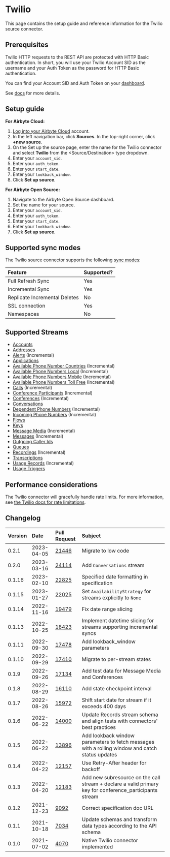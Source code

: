 # Twilio

This page contains the setup guide and reference information for the Twilio source connector.

## Prerequisites

Twilio HTTP requests to the REST API are protected with HTTP Basic authentication. In short, you will use your Twilio Account SID as the username and your Auth Token as the password for HTTP Basic authentication.

You can find your Account SID and Auth Token on your [dashboard](https://www.twilio.com/user/account).

See [docs](https://www.twilio.com/docs/iam/api) for more details.

## Setup guide

<!-- env:cloud -->
**For Airbyte Cloud:**

1. [Log into your Airbyte Cloud](https://cloud.airbyte.com/workspaces) account.
2. In the left navigation bar, click **Sources**. In the top-right corner, click **+new source**.
3. On the Set up the source page, enter the name for the Twilio connector and select **Twilio** from the <Source/Destination> type dropdown.
4. Enter your `account_sid`.
5. Enter your `auth_token`.
6. Enter your `start_date`.
7. Enter your `lookback_window`.
8. Click **Set up source**.
<!-- /env:cloud -->

<!-- env:oss -->
**For Airbyte Open Source:**

1. Navigate to the Airbyte Open Source dashboard.
2. Set the name for your source.
3. Enter your `account_sid`.
4. Enter your `auth_token`.
5. Enter your `start_date`.
6. Enter your `lookback_window`.
7. Click **Set up source**.
<!-- /env:oss -->

## Supported sync modes

The Twilio source connector supports the following [sync modes](https://docs.airbyte.com/cloud/core-concepts#connection-sync-modes):

| Feature                       | Supported? |
| :---------------------------- | :--------- |
| Full Refresh Sync             | Yes        |
| Incremental Sync              | Yes        |
| Replicate Incremental Deletes | No         |
| SSL connection                | Yes        |
| Namespaces                    | No         |

## Supported Streams

* [Accounts](https://www.twilio.com/docs/usage/api/account#read-multiple-account-resources)
* [Addresses](https://www.twilio.com/docs/usage/api/address#read-multiple-address-resources)
* [Alerts](https://www.twilio.com/docs/usage/monitor-alert#read-multiple-alert-resources) \(Incremental\)
* [Applications](https://www.twilio.com/docs/usage/api/applications#read-multiple-application-resources)
* [Available Phone Number Countries](https://www.twilio.com/docs/phone-numbers/api/availablephonenumber-resource#read-a-list-of-countries) \(Incremental\)
* [Available Phone Numbers Local](https://www.twilio.com/docs/phone-numbers/api/availablephonenumberlocal-resource#read-multiple-availablephonenumberlocal-resources) \(Incremental\)
* [Available Phone Numbers Mobile](https://www.twilio.com/docs/phone-numbers/api/availablephonenumber-mobile-resource#read-multiple-availablephonenumbermobile-resources) \(Incremental\)
* [Available Phone Numbers Toll Free](https://www.twilio.com/docs/phone-numbers/api/availablephonenumber-tollfree-resource#read-multiple-availablephonenumbertollfree-resources) \(Incremental\)
* [Calls](https://www.twilio.com/docs/voice/api/call-resource#create-a-call-resource) \(Incremental\)
* [Conference Participants](https://www.twilio.com/docs/voice/api/conference-participant-resource#read-multiple-participant-resources) \(Incremental\)
* [Conferences](https://www.twilio.com/docs/voice/api/conference-resource#read-multiple-conference-resources) \(Incremental\)
* [Conversations](https://www.twilio.com/docs/conversations/api/conversation-resource#read-multiple-conversation-resources) 
* [Dependent Phone Numbers](https://www.twilio.com/docs/usage/api/address?code-sample=code-list-dependent-pns-subresources&code-language=curl&code-sdk-version=json#instance-subresources) \(Incremental\)
* [Incoming Phone Numbers](https://www.twilio.com/docs/phone-numbers/api/incomingphonenumber-resource#read-multiple-incomingphonenumber-resources) \(Incremental\)
* [Flows](https://www.twilio.com/docs/studio/rest-api/flow#read-a-list-of-flows)
* [Keys](https://www.twilio.com/docs/usage/api/keys#read-a-key-resource)
* [Message Media](https://www.twilio.com/docs/sms/api/media-resource#read-multiple-media-resources) \(Incremental\)
* [Messages](https://www.twilio.com/docs/sms/api/message-resource#read-multiple-message-resources) \(Incremental\)
* [Outgoing Caller Ids](https://www.twilio.com/docs/voice/api/outgoing-caller-ids#outgoingcallerids-list-resource)
* [Queues](https://www.twilio.com/docs/voice/api/queue-resource#read-multiple-queue-resources)
* [Recordings](https://www.twilio.com/docs/voice/api/recording#read-multiple-recording-resources) \(Incremental\)
* [Transcriptions](https://www.twilio.com/docs/voice/api/recording-transcription?code-sample=code-read-list-all-transcriptions&code-language=curl&code-sdk-version=json#read-multiple-transcription-resources)
* [Usage Records](https://www.twilio.com/docs/usage/api/usage-record#read-multiple-usagerecord-resources) \(Incremental\)
* [Usage Triggers](https://www.twilio.com/docs/usage/api/usage-trigger#read-multiple-usagetrigger-resources)

## Performance considerations

The Twilio connector will gracefully handle rate limits.
For more information, see [the Twilio docs for rate limitations](https://support.twilio.com/hc/en-us/articles/360044308153-Twilio-API-response-Error-429-Too-Many-Requests-).

## Changelog

| Version | Date       | Pull Request                                             | Subject                                                                                                 |
|:--------|:-----------|:---------------------------------------------------------|:--------------------------------------------------------------------------------------------------------|
| 0.2.1   | 2023-04-05 | [21446](https://github.com/airbytehq/airbyte/pull/21446) | Migrate to low code                                                                                     |
| 0.2.0   | 2023-03-16 | [24114](https://github.com/airbytehq/airbyte/pull/24114) | Add `Conversations` stream                                                                              |
| 0.1.16  | 2023-02-10 | [22825](https://github.com/airbytehq/airbyte/pull/22825) | Specified date formatting in specification                                                              |
| 0.1.15  | 2023-01-27 | [22025](https://github.com/airbytehq/airbyte/pull/22025) | Set `AvailabilityStrategy` for streams explicitly to `None`                                             |
| 0.1.14  | 2022-11-16 | [19479](https://github.com/airbytehq/airbyte/pull/19479) | Fix date range slicing                                                                                  |
| 0.1.13  | 2022-10-25 | [18423](https://github.com/airbytehq/airbyte/pull/18423) | Implement datetime slicing for streams supporting incremental syncs                                     |
| 0.1.11  | 2022-09-30 | [17478](https://github.com/airbytehq/airbyte/pull/17478) | Add lookback_window parameters                                                                          |
| 0.1.10  | 2022-09-29 | [17410](https://github.com/airbytehq/airbyte/pull/17410) | Migrate to per-stream states                                                                            |
| 0.1.9   | 2022-09-26 | [17134](https://github.com/airbytehq/airbyte/pull/17134) | Add test data for Message Media and Conferences                                                         |
| 0.1.8   | 2022-08-29 | [16110](https://github.com/airbytehq/airbyte/pull/16110) | Add state checkpoint interval                                                                           |
| 0.1.7   | 2022-08-26 | [15972](https://github.com/airbytehq/airbyte/pull/15972) | Shift start date for stream if it exceeds 400 days                                                      |
| 0.1.6   | 2022-06-22 | [14000](https://github.com/airbytehq/airbyte/pull/14000) | Update Records stream schema and align tests with connectors' best practices                            |
| 0.1.5   | 2022-06-22 | [13896](https://github.com/airbytehq/airbyte/pull/13896) | Add lookback window parameters to fetch messages with a rolling window and catch status updates         |
| 0.1.4   | 2022-04-22 | [12157](https://github.com/airbytehq/airbyte/pull/12157) | Use Retry-After header for backoff                                                                      |
| 0.1.3   | 2022-04-20 | [12183](https://github.com/airbytehq/airbyte/pull/12183) | Add new subresource on the call stream + declare a valid primary key for conference_participants stream |
| 0.1.2   | 2021-12-23 | [9092](https://github.com/airbytehq/airbyte/pull/9092)   | Correct specification doc URL                                                                           |
| 0.1.1   | 2021-10-18 | [7034](https://github.com/airbytehq/airbyte/pull/7034)   | Update schemas and transform data types according to the API schema                                     |
| 0.1.0   | 2021-07-02 | [4070](https://github.com/airbytehq/airbyte/pull/4070)   | Native Twilio connector implemented                                                                     |
